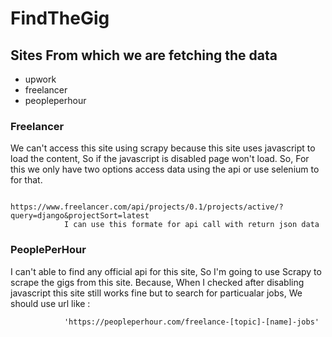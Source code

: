 # FindTheGig

## Sites From which we are fetching the data
 * upwork
 * freelancer
 * peopleperhour
 
### Freelancer
We can't access this site using scrapy because this site uses javascript to
load the content, So if the javascript is disabled page won't load.
So, For this we only have two options access data using the api or use 
selenium to for that.

                https://www.freelancer.com/api/projects/0.1/projects/active/?query=django&projectSort=latest
                I can use this formate for api call with return json data

### PeoplePerHour
I can't able to find any official api for this site, So I'm going to use
Scrapy to scrape the gigs from this site. Because, When I checked after 
disabling javascript this site still works fine but to search for particualar 
jobs, We should use url like :

                'https://peopleperhour.com/freelance-[topic]-[name]-jobs'